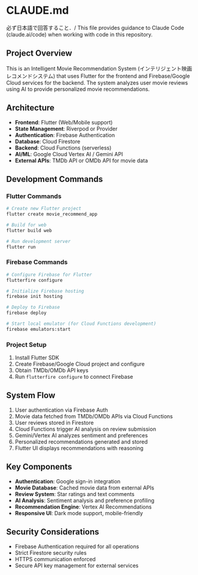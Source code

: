 # CLAUDE.md

必ず日本語で回答すること．/
This file provides guidance to Claude Code (claude.ai/code) when working with code in this repository.

## Project Overview

This is an Intelligent Movie Recommendation System (インテリジェント映画レコメンドシステム) that uses Flutter for the frontend and Firebase/Google Cloud services for the backend. The system analyzes user movie reviews using AI to provide personalized movie recommendations.

## Architecture

- **Frontend**: Flutter (Web/Mobile support)
- **State Management**: Riverpod or Provider
- **Authentication**: Firebase Authentication
- **Database**: Cloud Firestore
- **Backend**: Cloud Functions (serverless)
- **AI/ML**: Google Cloud Vertex AI / Gemini API
- **External APIs**: TMDb API or OMDb API for movie data

## Development Commands

### Flutter Commands
```bash
# Create new Flutter project
flutter create movie_recommend_app

# Build for web
flutter build web

# Run development server
flutter run
```

### Firebase Commands
```bash
# Configure Firebase for Flutter
flutterfire configure

# Initialize Firebase hosting
firebase init hosting

# Deploy to Firebase
firebase deploy

# Start local emulator (for Cloud Functions development)
firebase emulators:start
```

### Project Setup
1. Install Flutter SDK
2. Create Firebase/Google Cloud project and configure
3. Obtain TMDb/OMDb API keys
4. Run `flutterfire configure` to connect Firebase

## System Flow

1. User authentication via Firebase Auth
2. Movie data fetched from TMDb/OMDb APIs via Cloud Functions
3. User reviews stored in Firestore
4. Cloud Functions trigger AI analysis on review submission
5. Gemini/Vertex AI analyzes sentiment and preferences
6. Personalized recommendations generated and stored
7. Flutter UI displays recommendations with reasoning

## Key Components

- **Authentication**: Google sign-in integration
- **Movie Database**: Cached movie data from external APIs
- **Review System**: Star ratings and text comments
- **AI Analysis**: Sentiment analysis and preference profiling
- **Recommendation Engine**: Vertex AI Recommendations
- **Responsive UI**: Dark mode support, mobile-friendly

## Security Considerations

- Firebase Authentication required for all operations
- Strict Firestore security rules
- HTTPS communication enforced
- Secure API key management for external services